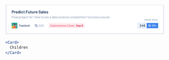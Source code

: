 <div class="references">
  <div class="reference">
    <a href="public/images/components/Card/1.png">
      <img src="public/images/components/Card/1.png" alt="Card 1" />
    </a>
  </div>
</div>

```jsx
<Card>
  Children
</Card>
```
